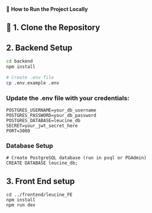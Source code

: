 🚀 **How to Run the Project Locally**

## 📁 1. Clone the Repository

## 2. Backend Setup
```bash
cd backend
npm install

# Create .env file
cp .env.example .env
```
### Update the .env file with your credentials:
```
POSTGRES_USERNAME=your_db_username
POSTGRES_PASSWORD=your_db_password
POSTGRES_DATABASE=leucine_db
SECRET=your_jwt_secret_here
PORT=3000
```
### Database Setup
```
# Create PostgreSQL database (run in psql or PGAdmin)
CREATE DATABASE leucine_db;
```
## 3. Front End setup
```
cd ../frontend/leucine_FE
npm install
npm run dev
```
